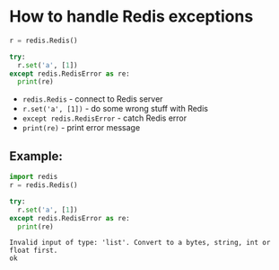 # How to handle Redis exceptions

```python
r = redis.Redis()

try:
  r.set('a', [1])
except redis.RedisError as re:
  print(re)
```

- `redis.Redis` - connect to Redis server
- `r.set('a', [1])` - do some wrong stuff with Redis
- `except redis.RedisError` - catch Redis error
- `print(re)` - print error message

## Example: 
```python
import redis
r = redis.Redis()

try:
  r.set('a', [1])
except redis.RedisError as re:
  print(re)
```
```
Invalid input of type: 'list'. Convert to a bytes, string, int or float first.
ok

```

